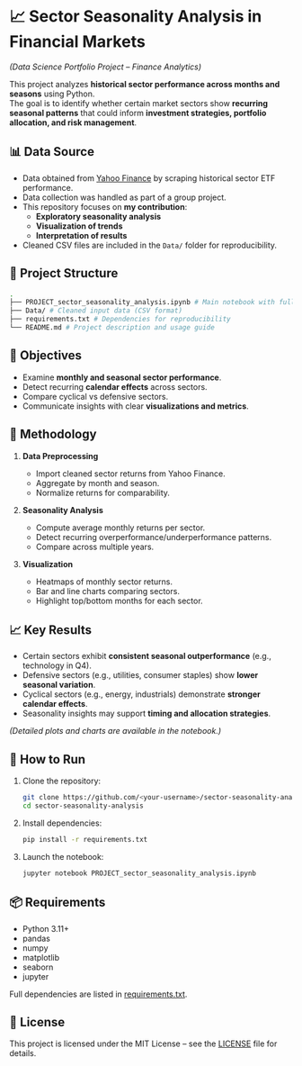 # 📈 Sector Seasonality Analysis in Financial Markets

*(Data Science Portfolio Project – Finance Analytics)*

This project analyzes **historical sector performance across months and seasons** using Python.  
The goal is to identify whether certain market sectors show **recurring seasonal patterns** that could inform **investment strategies, portfolio allocation, and risk management**.


## 📊 Data Source
- Data obtained from [Yahoo Finance](https://finance.yahoo.com/) by scraping historical sector ETF performance.  
- Data collection was handled as part of a group project.  
- This repository focuses on **my contribution**:  
  - **Exploratory seasonality analysis**  
  - **Visualization of trends**  
  - **Interpretation of results**  
- Cleaned CSV files are included in the `Data/` folder for reproducibility.

## 📁 Project Structure
```bash
.
├── PROJECT_sector_seasonality_analysis.ipynb # Main notebook with full analysis
├── Data/ # Cleaned input data (CSV format)
├── requirements.txt # Dependencies for reproducibility
└── README.md # Project description and usage guide
```

## 🎯 Objectives
- Examine **monthly and seasonal sector performance**.  
- Detect recurring **calendar effects** across sectors.  
- Compare cyclical vs defensive sectors.  
- Communicate insights with clear **visualizations and metrics**.


## 🧪 Methodology
1. **Data Preprocessing**
   - Import cleaned sector returns from Yahoo Finance.
   - Aggregate by month and season.
   - Normalize returns for comparability.

2. **Seasonality Analysis**
   - Compute average monthly returns per sector.
   - Detect recurring overperformance/underperformance patterns.
   - Compare across multiple years.

3. **Visualization**
   - Heatmaps of monthly sector returns.
   - Bar and line charts comparing sectors.
   - Highlight top/bottom months for each sector.


## 📈 Key Results
- Certain sectors exhibit **consistent seasonal outperformance** (e.g., technology in Q4).  
- Defensive sectors (e.g., utilities, consumer staples) show **lower seasonal variation**.  
- Cyclical sectors (e.g., energy, industrials) demonstrate **stronger calendar effects**.  
- Seasonality insights may support **timing and allocation strategies**.  

*(Detailed plots and charts are available in the notebook.)*


## 🚀 How to Run
1. Clone the repository:
   ```bash
   git clone https://github.com/<your-username>/sector-seasonality-analysis.git
   cd sector-seasonality-analysis
2. Install dependencies:
   ```bash
   pip install -r requirements.txt

3. Launch the notebook:
   ```bash
   jupyter notebook PROJECT_sector_seasonality_analysis.ipynb

## 📦 Requirements

- Python 3.11+  
- pandas  
- numpy  
- matplotlib  
- seaborn  
- jupyter  

Full dependencies are listed in [requirements.txt](requirements.txt).

## 📄 License

This project is licensed under the MIT License – see the [LICENSE](LICENSE) file for details.

